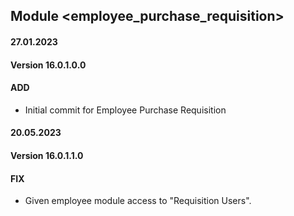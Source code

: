 ## Module <employee_purchase_requisition>

#### 27.01.2023
#### Version 16.0.1.0.0
#### ADD
- Initial commit for Employee Purchase Requisition

#### 20.05.2023
#### Version 16.0.1.1.0
#### FIX
- Given employee module access to "Requisition Users".

